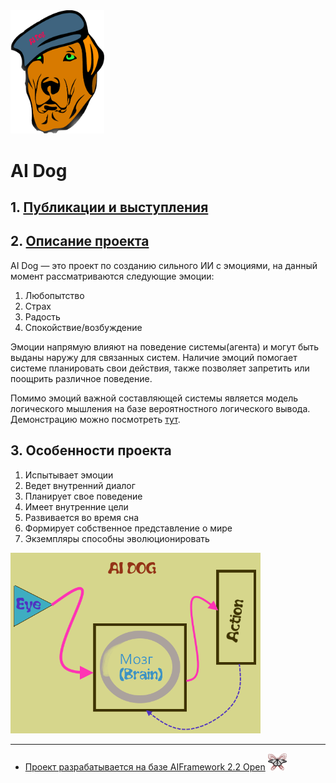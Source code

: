 
<img src="https://github.com/AIFramework/AI_Dog/blob/main/img/Logo_and_arts/AI_dog.png?raw=true" width=150 />



# AI Dog

## 1. [Публикации и выступления](https://github.com/AIFramework/AI_Dog/wiki/%D0%9F%D1%80%D0%B5%D0%B7%D0%B5%D0%BD%D1%82%D0%B0%D1%86%D0%B8%D0%B8,-%D1%81%D1%82%D0%B0%D1%82%D1%8C%D0%B8-%D0%B8-%D0%B2%D0%B8%D0%B4%D0%B5%D0%BE)


## 2. [Описание проекта](https://github.com/AIFramework/AI_Dog/wiki/AI-Dog)
AI Dog — это проект по созданию сильного ИИ с эмоциями, на данный момент рассматриваются следующие эмоции:

1) Любопытство
2) Страх
3) Радость
4) Спокойствие/возбуждение


Эмоции напрямую влияют на поведение системы(агента) и могут быть выданы наружу для связанных систем. Наличие эмоций помогает системе планировать свои действия, также позволяет запретить или поощрить различное поведение.

Помимо эмоций важной составляющей системы является модель логического мышления на базе вероятностного логического вывода. Демонстрацию можно посмотреть [тут](https://github.com/AIFramework/AI_Dog/wiki/%D0%93%D1%80%D0%B0%D1%84%D0%BE%D0%B2%D0%B0%D1%8F-%D0%BB%D0%BE%D0%B3%D0%B8%D0%BA%D0%B0).


## 3. Особенности проекта

1) Испытывает эмоции
2) Ведет внутренний диалог
3) Планирует свое поведение
4) Имеет внутренние цели
5) Развивается во время сна
6) Формирует собственное представление о мире
7) Экземпляры способны эволюционировать 

<img src="https://github.com/AIFramework/AI_Dog/blob/main/img/Logo_and_arts/AI-dog_1.png?raw=true" width=400 />

****

*  [Проект разрабатывается на базе AIFramework 2.2 Open](https://github.com/AIFramework/AIFrameworkOpen) <img src="https://github.com/AIFramework/AIFrameworkOpen/blob/main/Docs/img/logo.png?raw=true" width=30 />
